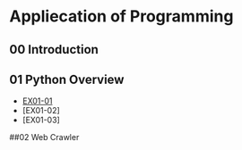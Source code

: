 # Appliecation of Programming

## 00 Introduction

## 01 Python Overview

- [EX01-01](EX01_01_加法器.ipynb)
- [EX01-02]
- [EX01-03]

##02 Web Crawler
